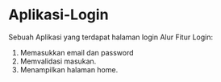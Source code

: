 # Aplikasi-Login
Sebuah Aplikasi yang terdapat halaman login
Alur Fitur Login:  
1. Memasukkan email dan password  
2. Memvalidasi masukan.  
3. Menampilkan halaman home.  
